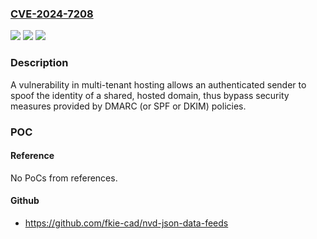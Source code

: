 ### [CVE-2024-7208](https://cve.mitre.org/cgi-bin/cvename.cgi?name=CVE-2024-7208)
![](https://img.shields.io/static/v1?label=Product&message=HostGator&color=blue)
![](https://img.shields.io/static/v1?label=Version&message=%3D%20Current%20&color=brighgreen)
![](https://img.shields.io/static/v1?label=Vulnerability&message=CWE-290%20Authentication%20Bypass%20by%20Spoofing&color=brighgreen)

### Description

A vulnerability in multi-tenant hosting allows an authenticated sender to spoof the identity of a shared, hosted domain, thus bypass security measures provided by DMARC (or SPF or DKIM) policies.

### POC

#### Reference
No PoCs from references.

#### Github
- https://github.com/fkie-cad/nvd-json-data-feeds

